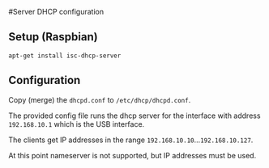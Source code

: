#Server DHCP configuration

## Setup (Raspbian)
```
apt-get install isc-dhcp-server
```

## Configuration
Copy (merge) the `dhcpd.conf` to `/etc/dhcp/dhcpd.conf`.

The provided config file runs the dhcp server for the interface with 
address `192.168.10.1` which is the USB interface.

The clients get IP addresses in the range `192.168.10.10`...`192.168.10.127`.

At this point nameserver is not supported, but IP addresses must be used.

